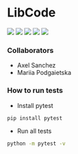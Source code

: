 # LibCode

![](https://img.shields.io/badge/Python-3776AB.svg?style=for-the-badge&logo=Python&logoColor=white) ![](https://img.shields.io/badge/Pytest-0A9EDC.svg?style=for-the-badge&logo=Pytest&logoColor=white) ![](https://img.shields.io/badge/GitHub%20Actions-2088FF.svg?style=for-the-badge&logo=GitHub-Actions&logoColor=white) ![](https://img.shields.io/badge/Git-F05032.svg?style=for-the-badge&logo=Git&logoColor=white) ![](https://img.shields.io/badge/macOS-000000.svg?style=for-the-badge&logo=macOS&logoColor=white)

### Collaborators

- Axel Sanchez
- Mariia Podgaietska

### How to run tests

- Install pytest

```bash
pip install pytest
```

- Run all tests

```bash
python -m pytest -v
```
